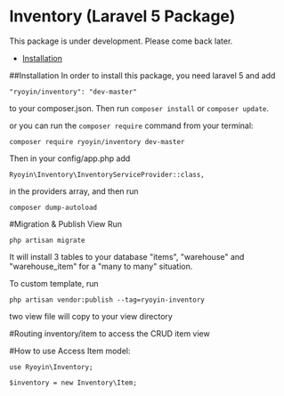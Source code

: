 # Inventory (Laravel 5 Package)

This package is under development. Please come back later.

- [Installation](#installation)

##Installation
In order to install this package, you need laravel 5 and add

    "ryoyin/inventory": "dev-master"

to your composer.json. Then run `composer install` or `composer update`.

or you can run the `composer require` command from your terminal:
    
    composer require ryoyin/inventory dev-master
    
Then in your config/app.php add

    Ryoyin\Inventory\InventoryServiceProvider::class,
    
in the providers array, and then run
    
    composer dump-autoload

#Migration & Publish View
Run 

    php artisan migrate

It will install 3 tables to your database "items", "warehouse" and "warehouse_item" for a "many to many" situation.

To custom template, run

    php artisan vendor:publish --tag=ryoyin-inventory
    
two view file will copy to your view directory

#Routing
inventory/item to access the CRUD item view

#How to use
Access Item model:

    use Ryoyin\Inventory;
    
    $inventory = new Inventory\Item; 
    